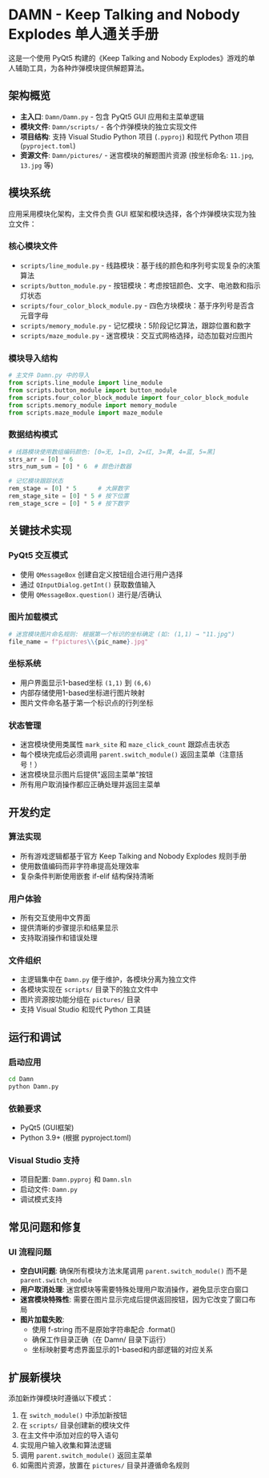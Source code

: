 # DAMN - Keep Talking and Nobody Explodes 单人通关手册

这是一个使用 PyQt5 构建的《Keep Talking and Nobody Explodes》游戏的单人辅助工具，为各种炸弹模块提供解题算法。

## 架构概览

- **主入口**: `Damn/Damn.py` - 包含 PyQt5 GUI 应用和主菜单逻辑
- **模块文件**: `Damn/scripts/` - 各个炸弹模块的独立实现文件
- **项目结构**: 支持 Visual Studio Python 项目 (`.pyproj`) 和现代 Python 项目 (`pyproject.toml`)
- **资源文件**: `Damn/pictures/` - 迷宫模块的解题图片资源 (按坐标命名: `11.jpg`, `13.jpg` 等)

## 模块系统

应用采用模块化架构，主文件负责 GUI 框架和模块选择，各个炸弹模块实现为独立文件：

### 核心模块文件
- `scripts/line_module.py` - 线路模块：基于线的颜色和序列号实现复杂的决策算法
- `scripts/button_module.py` - 按钮模块：考虑按钮颜色、文字、电池数和指示灯状态
- `scripts/four_color_block_module.py` - 四色方块模块：基于序列号是否含元音字母
- `scripts/memory_module.py` - 记忆模块：5阶段记忆算法，跟踪位置和数字
- `scripts/maze_module.py` - 迷宫模块：交互式网格选择，动态加载对应图片

### 模块导入结构
```python
# 主文件 Damn.py 中的导入
from scripts.line_module import line_module
from scripts.button_module import button_module
from scripts.four_color_block_module import four_color_block_module
from scripts.memory_module import memory_module
from scripts.maze_module import maze_module
```

### 数据结构模式
```python
# 线路模块使用数组编码颜色: [0=无, 1=白, 2=红, 3=黄, 4=蓝, 5=黑]
strs_arr = [0] * 6
strs_num_sum = [0] * 6  # 颜色计数器

# 记忆模块跟踪状态
rem_stage = [0] * 5      # 大屏数字
rem_stage_site = [0] * 5 # 按下位置
rem_stage_scre = [0] * 5 # 按下数字
```

## 关键技术实现

### PyQt5 交互模式
- 使用 `QMessageBox` 创建自定义按钮组合进行用户选择
- 通过 `QInputDialog.getInt()` 获取数值输入
- 使用 `QMessageBox.question()` 进行是/否确认

### 图片加载模式
```python
# 迷宫模块图片命名规则: 根据第一个标识的坐标确定 (如: (1,1) → "11.jpg")
file_name = f"pictures\\{pic_name}.jpg"
```

### 坐标系统
- 用户界面显示1-based坐标 `(1,1)` 到 `(6,6)`
- 内部存储使用1-based坐标进行图片映射
- 图片文件命名基于第一个标识点的行列坐标

### 状态管理
- 迷宫模块使用类属性 `mark_site` 和 `maze_click_count` 跟踪点击状态
- 每个模块完成后必须调用 `parent.switch_module()` 返回主菜单（注意括号！）
- 迷宫模块显示图片后提供"返回主菜单"按钮
- 所有用户取消操作都应正确处理并返回主菜单

## 开发约定

### 算法实现
- 所有游戏逻辑都基于官方 Keep Talking and Nobody Explodes 规则手册
- 使用数值编码而非字符串提高处理效率
- 复杂条件判断使用嵌套 if-elif 结构保持清晰

### 用户体验
- 所有交互使用中文界面
- 提供清晰的步骤提示和结果显示
- 支持取消操作和错误处理

### 文件组织
- 主逻辑集中在 `Damn.py` 便于维护，各模块分离为独立文件
- 各模块实现在 `scripts/` 目录下的独立文件中
- 图片资源按功能分组在 `pictures/` 目录
- 支持 Visual Studio 和现代 Python 工具链

## 运行和调试

### 启动应用
```bash
cd Damn
python Damn.py
```

### 依赖要求
- PyQt5 (GUI框架)
- Python 3.9+ (根据 pyproject.toml)

### Visual Studio 支持
- 项目配置: `Damn.pyproj` 和 `Damn.sln`
- 启动文件: `Damn.py`
- 调试模式支持

## 常见问题和修复

### UI 流程问题
- **空白UI问题**: 确保所有模块方法末尾调用 `parent.switch_module()` 而不是 `parent.switch_module`
- **用户取消处理**: 迷宫模块等需要特殊处理用户取消操作，避免显示空白窗口
- **迷宫模块特殊性**: 需要在图片显示完成后提供返回按钮，因为它改变了窗口布局
- **图片加载失败**: 
  - 使用 f-string 而不是原始字符串配合 .format()
  - 确保工作目录正确（在 Damn/ 目录下运行）
  - 坐标映射要考虑界面显示的1-based和内部逻辑的对应关系

## 扩展新模块

添加新炸弹模块时遵循以下模式：
1. 在 `switch_module()` 中添加新按钮
2. 在 `scripts/` 目录创建新的模块文件
3. 在主文件中添加对应的导入语句
4. 实现用户输入收集和算法逻辑
5. 调用 `parent.switch_module()` 返回主菜单
6. 如需图片资源，放置在 `pictures/` 目录并遵循命名规则